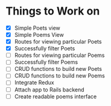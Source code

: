 # Things to Work on

- [X] Simple Poets view
- [X] Simple Poems View
- [X] Routes for viewing particular Poets
- [X] Successfully filter Poets
- [ ] Routes for viewing particular Poems
- [ ] Successfully filter Poems
- [ ] CRUD functions to build new Poets
- [ ] CRUD functions to build new Poems
- [ ] Integrate Redux
- [ ] Attach app to Rails backend
- [ ] Create readable poems interface
